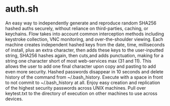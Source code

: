 # auth.sh
An easy way to independently generate and reproduce random SHA256 hashed auths securely, without reliance on third-parties, caching, or keychains. Flow takes into account common interception methods including keystroke collection, VNC monitoring, and over-the-shoulder viewing. 
Each machine creates independent hashed keys from the date, time, milliseconds of install, plus an extra character, then adds these keys to the user-inputted string, SHA256 hashes again, then cuts,and adds punctuation, making for a string one character short of most web-services max (31 and 11). This allows the user to add one final character upon copy and pasting to add even more security.
Hashed passwords disappear in 10 seconds and delete history of the command from ~/.bash_history.
Execute with a space in front to not commit to ~/.bash_history at all.
Enjoy easy creation and replication of the highest security passwords across UNIX machines. Pull over keytest.txt to the directory of execution on other machines to use across devices.
